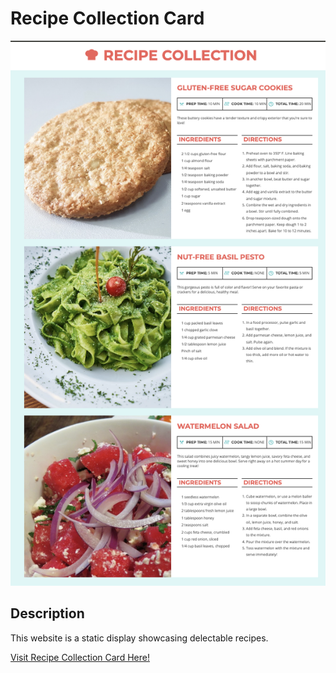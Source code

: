 # Recipe Collection Card

![Recipe Card](img/recipe-snap.png)

## Description
This website is a static display showcasing delectable recipes.

<a href="https://github.com/lee77carter/recipe-card">Visit Recipe Collection Card Here!</a>  